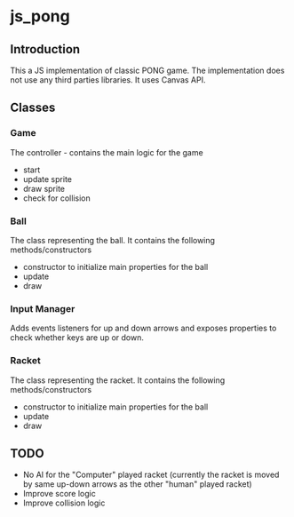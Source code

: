 # js_pong

## Introduction
This a JS implementation of classic PONG game. The implementation does not use any third parties libraries. 
It uses Canvas API.

## Classes
### Game
The controller - contains the main logic for the game
- start
- update sprite
- draw sprite
- check for collision

### Ball
The class representing the ball. It contains the following methods/constructors
- constructor to initialize main properties for the ball
- update
- draw

### Input Manager
Adds events listeners for up and down arrows and exposes properties to check whether keys are up or down.

### Racket
The class representing the racket. It contains the following methods/constructors
- constructor to initialize main properties for the ball
- update
- draw

## TODO
- No AI for the "Computer" played racket (currently the racket is moved by same up-down arrows as the other "human" played racket)
- Improve score logic
- Improve collision logic
